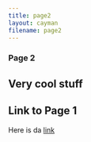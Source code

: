 ```yaml
---
title: page2
layout: cayman
filename: page2
--- 
```


### Page 2

## Very cool stuff

## Link to Page 1
Here is da [link](/main)
